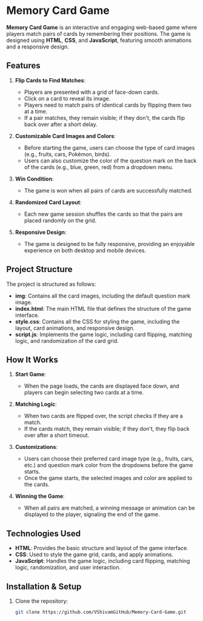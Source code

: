 # Memory Card Game

**Memory Card Game** is an interactive and engaging web-based game where players match pairs of cards by remembering their positions. The game is designed using **HTML**, **CSS**, and **JavaScript**, featuring smooth animations and a responsive design.

## Features

1. **Flip Cards to Find Matches**:
   - Players are presented with a grid of face-down cards.
   - Click on a card to reveal its image.
   - Players need to match pairs of identical cards by flipping them two at a time.
   - If a pair matches, they remain visible; if they don't, the cards flip back over after a short delay.

2. **Customizable Card Images and Colors**:
   - Before starting the game, users can choose the type of card images (e.g., fruits, cars, Pokémon, birds).
   - Users can also customize the color of the question mark on the back of the cards (e.g., blue, green, red) from a dropdown menu.

3. **Win Condition**:
   - The game is won when all pairs of cards are successfully matched.

4. **Randomized Card Layout**:
   - Each new game session shuffles the cards so that the pairs are placed randomly on the grid.

5. **Responsive Design**:
   - The game is designed to be fully responsive, providing an enjoyable experience on both desktop and mobile devices.

## Project Structure

The project is structured as follows:

- **img**: Contains all the card images, including the default question mark image.
- **index.html**: The main HTML file that defines the structure of the game interface.
- **style.css**: Contains all the CSS for styling the game, including the layout, card animations, and responsive design.
- **script.js**: Implements the game logic, including card flipping, matching logic, and randomization of the card grid.

## How It Works

1. **Start Game**:
   - When the page loads, the cards are displayed face down, and players can begin selecting two cards at a time.
   
2. **Matching Logic**:
   - When two cards are flipped over, the script checks if they are a match.
   - If the cards match, they remain visible; if they don't, they flip back over after a short timeout.

3. **Customizations**:
   - Users can choose their preferred card image type (e.g., fruits, cars, etc.) and question mark color from the dropdowns before the game starts.
   - Once the game starts, the selected images and color are applied to the cards.

4. **Winning the Game**:
   - When all pairs are matched, a winning message or animation can be displayed to the player, signaling the end of the game.

## Technologies Used

- **HTML**: Provides the basic structure and layout of the game interface.
- **CSS**: Used to style the game grid, cards, and apply animations.
- **JavaScript**: Handles the game logic, including card flipping, matching logic, randomization, and user interaction.

## Installation & Setup

1. Clone the repository:
   ```bash
   git clone https://github.com/VShivamGitHub/Memory-Card-Game.git